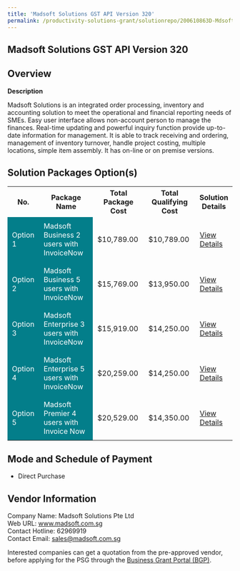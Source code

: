 ```yaml
---
title: 'Madsoft Solutions GST API Version 320'
permalink: /productivity-solutions-grant/solutionrepo/200610863D-Mdsoft-SLNs-GST-API-v-320-G
---
```


## Madsoft Solutions GST API Version 320

## Overview

**Description**

Madsoft Solutions is an integrated order processing, inventory and accounting solution to meet the operational and financial reporting needs of SMEs. Easy user interface allows non-account person to manage the finances. Real-time updating and powerful inquiry function provide up-to-date information for management. It is able to track receiving and ordering, management of inventory turnover, handle project costing, multiple locations, simple item assembly.  It has on-line or on premise versions.

## Solution Packages Option(s)

<table>
<tr>
<th><b>No.</b></th>
<th><b>Package Name</b></th>
<th><b>Total Package Cost</b></th>
<th><b>Total Qualifying Cost</b></th>
<th><b>Solution Details</b></th>
</tr>
<tr>
<td style='padding: 10px; background-color: #037E8A; color: #FFFFFF;'>Option 1</td>
<td style='padding: 10px; background-color: #037E8A; color: #FFFFFF;'>Madsoft Business 2 users with InvoiceNow</td>
<td style='padding: 10px;'>$10,789.00</td>
<td style='padding: 10px;'>$10,789.00</td>
<td style='padding: 10px;'><a href='/images/psg/Madsoft_Business_01082024_Desensitised_Annex3_Part1.pdf ' target='_blank'>View Details</a></td>
</tr>
<tr>
<td style='padding: 10px; background-color: #037E8A; color: #FFFFFF;'>Option 2</td>
<td style='padding: 10px; background-color: #037E8A; color: #FFFFFF;'>Madsoft Business 5 users with InvoiceNow</td>
<td style='padding: 10px;'>$15,769.00</td>
<td style='padding: 10px;'>$13,950.00</td>
<td style='padding: 10px;'><a href='/images/psg/Madsoft_Business_01082024_Desensitised_Annex3_Part2.pdf ' target='_blank'>View Details</a></td>
</tr>
<tr>
<td style='padding: 10px; background-color: #037E8A; color: #FFFFFF;'>Option 3</td>
<td style='padding: 10px; background-color: #037E8A; color: #FFFFFF;'>Madsoft Enterprise 3 users with InvoiceNow</td>
<td style='padding: 10px;'>$15,919.00</td>
<td style='padding: 10px;'>$14,250.00</td>
<td style='padding: 10px;'><a href='/images/psg/Madsoft_Business_01082024_Desensitised_Annex3_Part3.pdf ' target='_blank'>View Details</a></td>
</tr>
<tr>
<td style='padding: 10px; background-color: #037E8A; color: #FFFFFF;'>Option 4</td>
<td style='padding: 10px; background-color: #037E8A; color: #FFFFFF;'>Madsoft Enterprise 5 users with InvoiceNow</td>
<td style='padding: 10px;'>$20,259.00</td>
<td style='padding: 10px;'>$14,250.00</td>
<td style='padding: 10px;'><a href='/images/psg/Madsoft_Business_01082024_Desensitised_Annex3_Part4.pdf ' target='_blank'>View Details</a></td>
</tr>
<tr>
<td style='padding: 10px; background-color: #037E8A; color: #FFFFFF;'>Option 5</td>
<td style='padding: 10px; background-color: #037E8A; color: #FFFFFF;'>Madsoft Premier 4 users with Invoice Now</td>
<td style='padding: 10px;'>$20,529.00</td>
<td style='padding: 10px;'>$14,350.00</td>
<td style='padding: 10px;'><a href='/images/psg/Madsoft_Business_01082024_Desensitised_Annex3_Part5.pdf ' target='_blank'>View Details</a></td>
</tr>
</table>

## Mode and Schedule of Payment

 - Direct Purchase

## Vendor Information

 Company Name: Madsoft Solutions Pte Ltd<br>Web URL: www.madsoft.com.sg <br>Contact Hotline: 62969919 <br>Contact Email: sales@madsoft.com.sg <br>

Interested companies can get a quotation from the pre-approved vendor, before applying for the PSG through the <a href='https://www.businessgrants.gov.sg/' target='_blank' rel='noopener'>Business Grant Portal (BGP)</a>.

<script src="/jquery/resize-tables.js"></script>
